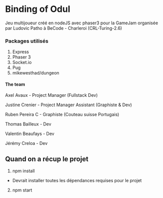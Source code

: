 # Binding of Odul
Jeu multijoueur créé en nodeJS avec phaser3 pour la GameJam organisée par Ludovic Patho à BeCode - Charleroi (CRL-Turing-2.6)

### Packages utilisés 
1. Express
2. Phaser 3
3. Socket.io
4. Pug
5. mikewesthad/dungeon

#### The team
Axel Avaux - Project Manager (Fullstack Dev)

Justine Crenier - Project Manager Assistant (Graphiste & Dev)

Ruben Pereira C - Graphiste (Couteau suisse Portugais)

Thomas Bailleux - Dev

Valentin Beaufays - Dev

Jérémy Creloa - Dev

## Quand on a récup le projet
1. npm install 
 - Devrait installer toutes les dépendances requises pour le projet
2. npm start
